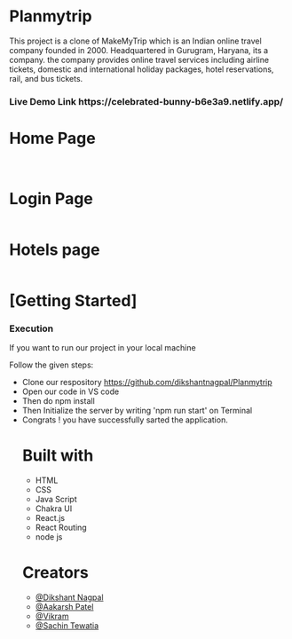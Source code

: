 # Planmytrip
This project is a clone of MakeMyTrip which is an Indian online travel company founded in 2000. Headquartered in Gurugram, Haryana, its a company. the company provides online travel services including airline tickets, domestic and international holiday packages, hotel reservations, rail, and bus tickets.
 
 <h3>Live Demo Link https://celebrated-bunny-b6e3a9.netlify.app/ </h3>
 
  <h1>Home Page</h1>
    <img src="https://user-images.githubusercontent.com/108027350/222748905-02ecef55-4886-42be-9cd7-b1c702ac321b.png" alt="">
    <img src="https://user-images.githubusercontent.com/108027350/222748993-a35a4a43-d94e-49c6-b154-5d2620b8be3b.png" alt="">
    <img src="https://user-images.githubusercontent.com/108027350/222749071-8ea7f3a0-a314-4299-a074-600752e36efc.png" alt="">
  
  <h1>Login Page</h1>
    <img src="https://user-images.githubusercontent.com/108027350/222749148-d5741585-73f6-4b7e-a6ef-56db9715c6ad.png" alt="">
    
   <h1>Hotels page</h1>
   <img src="https://user-images.githubusercontent.com/108027350/222749251-741d9479-ed9e-4058-a0c8-307262256d4a.png" alt="">
 
 
 
 <h1>[Getting Started]</h1>
    <h3>Execution</h3>
    <p>If you want to run our project in your local machine</p>
    <p>Follow the given steps:</p>
    <ul>
        <li>Clone our respository <a href="https://github.com/dikshantnagpal/Planmytrip">https://github.com/dikshantnagpal/Planmytrip</a></li>
        <li>Open our code in VS code </li>
 <li>Then do npm install</li>
        <li>Then Initialize the server by writing 'npm run start' on Terminal</li>
 <li>Congrats !  you have successfully sarted the application.</li>
  
  <h1>Built with</h1>
    <ul>
        <li>HTML</li>
        <li>CSS</li>
        <li>Java Script</li>
        <li>Chakra UI </li>
  <li>React.js</li>
  <li>React Routing</li>
        <li>node js</li>
        </ul>
        <h1>Creators</h1>
    <ul>
       <li><a href="https://github.com/dikshantnagpal">@Dikshant Nagpal</a></li>
        <li><a href="https://github.com/aakarshpatel84">@Aakarsh Patel</a></li>
   <li><a href="https://github.com/VK14133M02">@Vikram</a></li>
   <li><a href="https://github.com/Sachintewatia-tech">@Sachin Tewatia</a></li>

